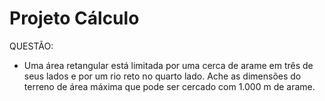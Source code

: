 # Projeto Cálculo

QUESTÃO:

- Uma área retangular está limitada por uma cerca de arame em três de seus lados e por um rio reto no quarto lado. Ache as dimensões do terreno de área máxima que pode ser cercado com 1.000 m de arame.
